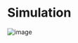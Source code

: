 # Simulation

![image](https://user-images.githubusercontent.com/75003344/144374478-b4795329-b668-490d-90ef-0dd5cbab7594.png)
